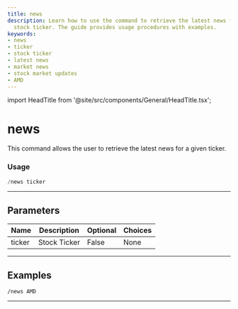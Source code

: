 ```yaml
---
title: news
description: Learn how to use the command to retrieve the latest news for a given
  stock ticker. The guide provides usage procedures with examples.
keywords:
- news
- ticker
- stock ticker
- latest news
- market news
- stock market updates
- AMD
---
```


import HeadTitle from '@site/src/components/General/HeadTitle.tsx';

<HeadTitle title="news - General - Telegram - Reference | OpenBB Bot Docs" />

# news

This command allows the user to retrieve the latest news for a given ticker.

### Usage

```python wordwrap
/news ticker
```

---

## Parameters

| Name | Description | Optional | Choices |
| ---- | ----------- | -------- | ------- |
| ticker | Stock Ticker | False | None |


---

## Examples

```
/news AMD
```
---
